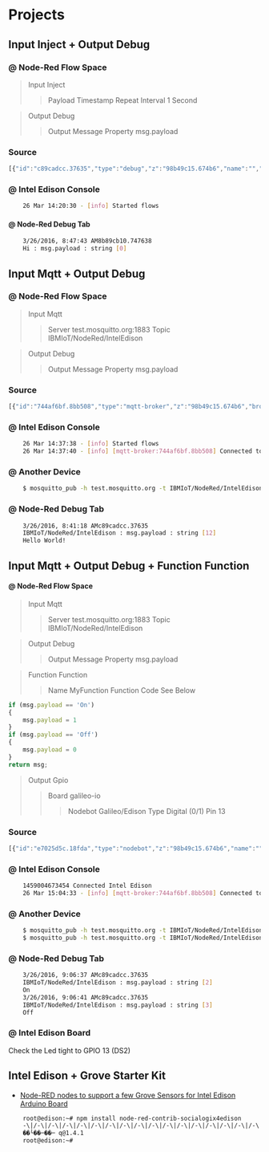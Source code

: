 Projects
==

## Input Inject + Output Debug

### @ Node-Red Flow Space

> Input Inject
> > Payload Timestamp
> > Repeat Interval 1 Second

> Output Debug
> > Output Message Property
> > msg.payload

### Source

```js
[{"id":"c89cadcc.37635","type":"debug","z":"98b49c15.674b6","name":"","active":true,"console":"false","complete":"false","x":591,"y":130,"wires":[]},{"id":"eb9bef99.14641","type":"inject","z":"98b49c15.674b6","name":"","topic":"","payload":"","payloadType":"date","repeat":"1","crontab":"","once":false,"x":206,"y":130,"wires":[["c89cadcc.37635"]]}]
```

### @ Intel Edison Console

```sh
    26 Mar 14:20:30 - [info] Started flows
```

#### @ Node-Red Debug Tab

```sh
    3/26/2016, 8:47:43 AM8b89cb10.747638
    Hi : msg.payload : string [0]
```

## Input Mqtt + Output Debug

### @ Node-Red Flow Space

> Input Mqtt
> > Server test.mosquitto.org:1883
> > Topic IBMIoT/NodeRed/IntelEdison

> Output Debug
> > Output Message Property
> > msg.payload

### Source

```js
[{"id":"744af6bf.8bb508","type":"mqtt-broker","z":"98b49c15.674b6","broker":"test.mosquitto.org ","port":"1883","clientid":"","usetls":false,"verifyservercert":true,"compatmode":true,"keepalive":"60","cleansession":true,"willTopic":"","willQos":"0","willRetain":"false","willPayload":"","birthTopic":"","birthQos":"0","birthRetain":"false","birthPayload":""},{"id":"c89cadcc.37635","type":"debug","z":"98b49c15.674b6","name":"","active":true,"console":"false","complete":"false","x":591,"y":130,"wires":[]},{"id":"7f0cbf12.80f34","type":"mqtt in","z":"98b49c15.674b6","name":"","topic":"IBMIoT/NodeRed/IntelEdison","broker":"744af6bf.8bb508","x":356,"y":130,"wires":[["c89cadcc.37635"]]}]
```

### @ Intel Edison Console

```sh
    26 Mar 14:37:38 - [info] Started flows
    26 Mar 14:37:40 - [info] [mqtt-broker:744af6bf.8bb508] Connected to broker: mqtt://test.mosquitto.org :1883
```

### @ Another Device

```sh
    $ mosquitto_pub -h test.mosquitto.org -t IBMIoT/NodeRed/IntelEdison -m "Hello World!"
```
### @ Node-Red Debug Tab

```sh
    3/26/2016, 8:41:18 AMc89cadcc.37635
    IBMIoT/NodeRed/IntelEdison : msg.payload : string [12]
    Hello World!
```

## Input Mqtt + Output Debug + Function Function 

#### @ Node-Red Flow Space

> Input Mqtt
> > Server test.mosquitto.org:1883
> > Topic IBMIoT/NodeRed/IntelEdison

> Output Debug
> > Output Message Property
> > msg.payload

> Function Function
> > Name MyFunction
> > Function Code See Below

```js
if (msg.payload == 'On')
{
    msg.payload = 1
}
if (msg.payload == 'Off')
{
    msg.payload = 0
}
return msg;
```

> Output Gpio
> > Board galileo-io
> > > Nodebot Galileo/Edison
> > Type Digital (0/1)
> > Pin 13

### Source

```js
[{"id":"e7025d5c.18fda","type":"nodebot","z":"98b49c15.674b6","name":"","username":"","password":"","boardType":"galileo-io","serialportName":"","connectionType":"local","mqttServer":"","socketServer":"","pubTopic":"","subTopic":"","tcpHost":"","tcpPort":"","sparkId":"","sparkToken":"","beanId":"","impId":"","meshbluServer":"https://meshblu.octoblu.com","uuid":"","token":"","sendUuid":""},{"id":"744af6bf.8bb508","type":"mqtt-broker","z":"98b49c15.674b6","broker":"test.mosquitto.org ","port":"1883","clientid":"","usetls":false,"verifyservercert":true,"compatmode":true,"keepalive":"60","cleansession":true,"willTopic":"","willQos":"0","willRetain":"false","willPayload":"","birthTopic":"","birthQos":"0","birthRetain":"false","birthPayload":""},{"id":"c89cadcc.37635","type":"debug","z":"98b49c15.674b6","name":"","active":true,"console":"false","complete":"payload","x":591,"y":130,"wires":[]},{"id":"7f0cbf12.80f34","type":"mqtt in","z":"98b49c15.674b6","name":"","topic":"IBMIoT/NodeRed/IntelEdison","broker":"744af6bf.8bb508","x":232,"y":130,"wires":[["c89cadcc.37635","a439a46b.5bc658"]]},{"id":"a439a46b.5bc658","type":"function","z":"98b49c15.674b6","name":"MyFunction","func":"if (msg.payload == 'On')\n{\n    msg.payload = 1\n}\nif (msg.payload == 'Off')\n{\n    msg.payload = 0\n}\nreturn msg;","outputs":1,"noerr":0,"x":444,"y":186,"wires":[["5366e815.ac9918"]]},{"id":"5366e815.ac9918","type":"gpio out","z":"98b49c15.674b6","name":"","state":"OUTPUT","pin":"13","i2cDelay":"0","i2cAddress":"","i2cRegister":"","outputs":0,"board":"e7025d5c.18fda","x":628,"y":186,"wires":[]}]
```

### @ Intel Edison Console

```sh
    1459004673454 Connected Intel Edison  
    26 Mar 15:04:33 - [info] [mqtt-broker:744af6bf.8bb508] Connected to broker: mqtt://test.mosquitto.org :1883
```

### @ Another Device

```sh
    $ mosquitto_pub -h test.mosquitto.org -t IBMIoT/NodeRed/IntelEdison -m "On"
    $ mosquitto_pub -h test.mosquitto.org -t IBMIoT/NodeRed/IntelEdison -m "Off"
```
### @ Node-Red Debug Tab

```sh
    3/26/2016, 9:06:37 AMc89cadcc.37635
    IBMIoT/NodeRed/IntelEdison : msg.payload : string [2]
    On
    3/26/2016, 9:06:41 AMc89cadcc.37635
    IBMIoT/NodeRed/IntelEdison : msg.payload : string [3]
    Off
```

### @ Intel Edison Board

Check the Led tight to GPIO 13 (DS2)

## Intel Edison + Grove Starter Kit

- [Node-RED nodes to support a few Grove Sensors for Intel Edison Arduino Board](http://flows.nodered.org/node/node-red-contrib-socialogix4edison)

```sh
    root@edison:~# npm install node-red-contrib-socialogix4edison
    -\|/-\|/-\|/-\|/-\|/-\|/-\|/-\|/-\|/-\|/-\|/-\|/-\|/-\|/-\|/-\|/-\|/-\|/-\|/-\|/-\|/-\|/-\|/-\|/-\|/-\|/-\|/-\|/-\|/-\|/-n
    ��└��─��─ q@1.4.1
    root@edison:~# 
```